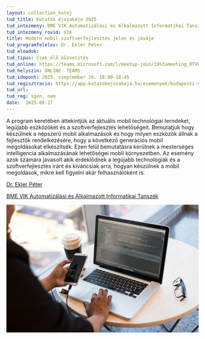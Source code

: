 ```yaml
---
layout: collection_kutej
tud_title: Kutatók éjszakája 2025
tud_intezmeny: BME VIK Automatizálási és Alkalmazott Informatikai Tanszék
tud_intezmeny_rovid: VIK
title: Modern mobil szoftverfejlesztés jelen és jövője
tud_programfelelos: Dr. Ekler Péter
tud_eloadok: 
tud_tipus: Csak élő közvetítés
tud_online: https://teams.microsoft.com/l/meetup-join/19%3ameeting_OTVmZjQxNDUtZTM4Mi00NjI2LWJhZjQtOTVmZTNkZjFkM2Zh%40thread.v2/0?context=%7b%22Tid%22%3a%226a3548ab-7570-4271-91a8-58da00697029%22%2c%22Oid%22%3a%2273299782-5dfc-4406-921e-c5357ce3b954%22%7d
tud_helyszin: ONLINE- TEAMS
tud_idopont: 2025. szeptember 26. 18:00-18:45
tud_regisztracio: https://app.kutatokejszakaja.hu/esemenyek/budapesti-muszaki-es-gazdasagtudomanyi-egyetem-bme/modern-mobil-szoftverfejlesztes-jelene-es-jovoje-2?editorView
tud_url: 
tud_reg: igen, nem
date:  2025-08-27
---
```


A program keretében áttekintjük az aktuális mobil technológiai terndeket, legújabb eszközöket és a szoftverfejlesztés lehetőségeit. Bemutatjuk hogy készülnek a népszerű mobil alkalmazások és hogy milyen eszközök állnak a fejlesztők rendelkezésére, hogy a következő generációs mobil megoldásokat elkészítsék. Ezen felül bemutatásra kerülnek a mesterséges intelligencia alkalmazásának lehetőségei mobil környezetben. 
Az esemény azok számára javasolt akik érdeklődnek a legújabb technológiák és a szoftverfejlesztés iránt és kíváncsiak arra, hogyan készülnek a mobil megoldások, mikre kell figyelni akár felhasználóként is.

[Dr. Ekler Péter](https://tudprog.bme.hu/kutatok_ejszakaja/profilok/ekler_peter)

[BME VIK Automatizálási és Alkalmazott Informatikai Tanszék](https://www.vik.bme.hu/)

![Modern mobil szoftverfejlesztés jelen és jövője](../2025/images/modern-mobil-szoftverfejlesztes-jelen-es-jovoje.jpg)
